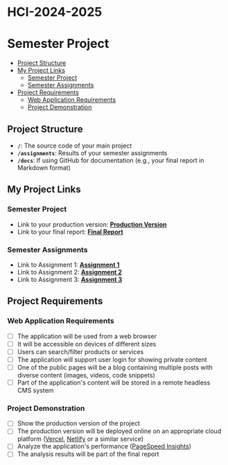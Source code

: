 # HCI-2024-2025
# Semester Project <!-- omit in toc -->

- [Project Structure](#project-structure)
- [My Project Links](#my-project-links)
  - [Semester Project](#semester-project)
  - [Semester Assignments](#semester-assignments)
- [Project Requirements](#project-requirements)
  - [Web Application Requirements](#web-application-requirements)
  - [Project Demonstration](#project-demonstration)

## Project Structure

- **`/`**: The source code of your main project
- **`/assignments`**: Results of your semester assignments
- **`/docs`**: If using GitHub for documentation (e.g., your final report in Markdown format)

## My Project Links

### Semester Project

- Link to your production version: [**Production Version**](URL_TO_PRODUCTION_VERSION) <!-- Replace with actual URL -->
- Link to your final report: [**Final Report**](URL_TO_FINAL_REPORT) <!-- Replace with actual URL -->
<!-- Add more as necessary -->

### Semester Assignments

- Link to Assignment 1: [**Assignment 1**](https://fesb-my.sharepoint.com/personal/dperis00_fesb_hr/_layouts/15/stream.aspx?id=%2Fpersonal%2Fdperis00%5Ffesb%5Fhr%2FDocuments%2FAttachments%2F2024%2D10%2D24%2013%2D05%2D29%5Fedit%5Ffinal%201%2Emkv&ct=1729768823170&or=OWA%2DNT%2DMail&cid=2a60eba1%2D567e%2D9c57%2Dff24%2D083d79f43e26&ga=1&referrer=StreamWebApp%2EWeb&referrerScenario=AddressBarCopied%2Eview%2Eb24393b8%2D5575%2D491e%2Dad1a%2De0e74e1eddb2) <!-- Replace with actual URL --> 
- Link to Assignment 2: [**Assignment 2**](https://github.com/DujePerisin/HCI-2024-2025/tree/main/video-demo/Assignment2) <!-- Replace with actual URL -->
- Link to Assignment 3: [**Assignment 3**](URL_TO_ASSIGNMENT_3) <!-- Replace with actual URL -->
<!-- Add more assignments as necessary -->

## Project Requirements

### Web Application Requirements

- [ ] The application will be used from a web browser
- [ ] It will be accessible on devices of different sizes
- [ ] Users can search/filter products or services
- [ ] The application will support user login for showing private content
- [ ] One of the public pages will be a blog containing multiple posts with diverse content (images, videos, code snippets)
- [ ] Part of the application's content will be stored in a remote headless CMS system

### Project Demonstration

- [ ] Show the production version of the project
- [ ] The production version will be deployed online on an appropriate cloud platform ([Vercel](https://vercel.com), [Netlify](https://www.netlify.com/) or a similar service)
- [ ] Analyze the application's performance ([PageSpeed Insights](https://pagespeed.web.dev/))
- [ ] The analysis results will be part of the final report
